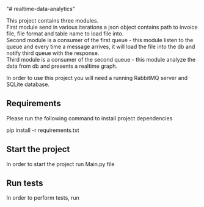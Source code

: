 "# realtime-data-analytics"

This project contains three modules.<br />
First module send in various iterations a json object contains path to invoice file, file format and table name to load file into.<br />
Second module is a consumer of the first queue - this module listen to the queue and every time a message arrives, it will load the file into the db and notify third queue with the response.<br />
Third module is a consumer of the second queue - this module analyze the data from db and presents a realtime graph.

In order to use this project you will need a running RabbitMQ server and SQLite database.

## Requirements

Please run the following command to install project dependencies

   pip install -r requirements.txt

## Start the project

In order to start the project run Main.py file


## Run tests

In order to perform tests, run


